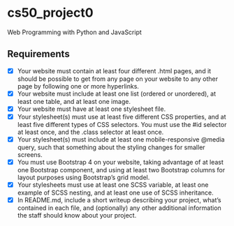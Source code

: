 # cs50_project0

Web Programming with Python and JavaScript

## Requirements
 - [x] Your website must contain at least four different .html pages, and it should be possible to get from any page on your website to any other page by following one or more hyperlinks.
 - [x] Your website must include at least one list (ordered or unordered), at least one table, and at least one image.
 - [x] Your website must have at least one stylesheet file.
 - [x] Your stylesheet(s) must use at least five different CSS properties, and at least five different types of CSS selectors. You must use the #id selector at least once, and the .class selector at least once.
 - [x] Your stylesheet(s) must include at least one mobile-responsive @media query, such that something about the styling changes for smaller screens.
 - [x] You must use Bootstrap 4 on your website, taking advantage of at least one Bootstrap component, and using at least two Bootstrap columns for layout purposes using Bootstrap’s grid model.
 - [x] Your stylesheets must use at least one SCSS variable, at least one example of SCSS nesting, and at least one use of SCSS inheritance.
 - [x] In README.md, include a short writeup describing your project, what’s contained in each file, and (optionally) any other additional information the staff should know about your project.

